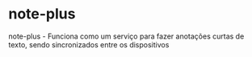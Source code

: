 # note-plus
 note-plus - Funciona como um serviço para fazer anotações curtas de texto, sendo sincronizados entre os dispositivos 
